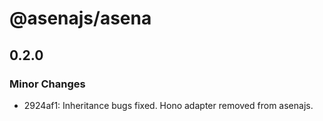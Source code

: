 # @asenajs/asena

## 0.2.0

### Minor Changes

- 2924af1: Inheritance bugs fixed. Hono adapter removed from asenajs.

